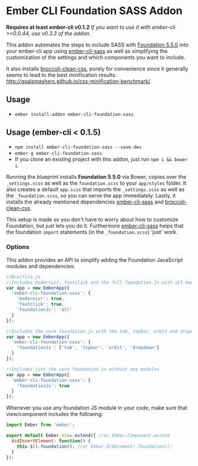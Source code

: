 # Ember CLI Foundation SASS Addon
**Requires at least ember-cli v0.1.2**
*If you want to use it with ember-cli >=0.0.44, use v0.3.3 of the addon.*

This addon automates the steps to include SASS with [Foundation 5.5.0](https://github.com/zurb/foundation) into your ember-cli app using [ember-cli-sass](https://github.com/aexmachina/ember-cli-sass) as well as simplifying the customization of the settings and which components you want to include.

It also installs [broccoli-clean-css](https://github.com/shinnn/broccoli-clean-css), purely for convenience since it generally seems to lead to the best minification results: http://goalsmashers.github.io/css-minification-benchmark/.

## Usage
* `ember install:addon ember-cli-foundation-sass`

## Usage (ember-cli < 0.1.5)
* `npm install ember-cli-foundation-sass --save-dev`
* `ember g ember-cli-foundation-sass`
* If you clone an existing project with this addon, just run `npm i && bower i`.

Running the blueprint installs **Foundation 5.5.0** via Bower, copies over the `_settings.scss` as well as the `foundation.scss` to your `app/styles` folder.
It also creates a default `app.scss` that imports the `_settings.scss` as well as the `_foundation.scss`, so you can serve the app immediately. Lastly, it installs the already mentioned dependencies [ember-cli-sass](https://github.com/aexmachina/ember-cli-sass) and [broccoli-clean-css](https://github.com/shinnn/broccoli-clean-css).

This setup is made so you don't have to worry about how to customize Foundation, but just lets you do it. Furthermore [ember-cli-sass](https://github.com/aexmachina/ember-cli-sass) helps that the foundation `import` statements (in the `_foundation.scss`) 'just' work.


### Options

This addon provides an API to simplify adding the Foundation JavaScript modules and dependencies:

```js
//Brocfile.js
//Includes modernizr, fastclick and the full foundation.js with all modules
var app = new EmberApp({
  'ember-cli-foundation-sass': {
    'modernizr': true,
    'fastclick': true,
    'foundationJs': 'all'
  }
});

//Includes the core foundation.js with the tab, topbar, orbit and dropdown module
var app = new EmberApp({
  'ember-cli-foundation-sass': {
    'foundationJs': ['tab', 'topbar', 'orbit', 'dropdown']
  }
});

//Includes just the core foundation.js without any modules
var app = new EmberApp({
  'ember-cli-foundation-sass': {
    'foundationJs': true
  }
});
```

Whenever you use any foundation JS module in your code, make sure that view/component includes the following:
```js
import Ember from 'ember';

export default Ember.View.extend({ //or Ember.Component.extend
  didInsertElement: function() {
    this.$().foundation(); //or Ember.$(document).foundation();
  }
});
```
